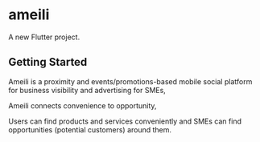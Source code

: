 # ameili

A new Flutter project.

## Getting Started

Ameili is a proximity and events/promotions-based mobile social platform for business visibility and advertising for SMEs,

Ameili connects convenience to opportunity,

Users can find products and services conveniently and SMEs can find opportunities (potential customers) around them.

